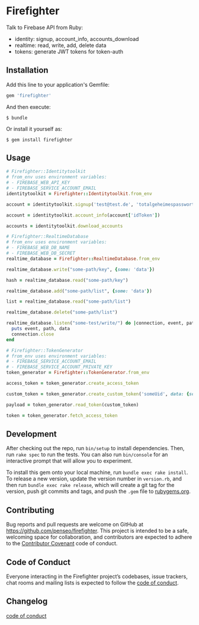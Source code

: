 # Firefighter

Talk to Firebase API from Ruby:

- identity: signup, account_info, accounts_download
- realtime: read, write, add, delete data
- tokens: generate JWT tokens for token-auth

## Installation

Add this line to your application's Gemfile:

```ruby
gem 'firefighter'
```

And then execute:

    $ bundle

Or install it yourself as:

    $ gem install firefighter

## Usage

```ruby
# Firefighter::Identitytoolkit
# from_env uses environment variables:
# - FIREBASE_WEB_API_KEY
# - FIREBASE_SERVICE_ACCOUNT_EMAIL
identitytoolkit = Firefighter::Identitytoolkit.from_env

account = identitytoolkit.signup('test@test.de', 'totalgeheimespasswort')

account = identitytoolkit.account_info(account['idToken'])

accounts = identitytoolkit.download_accounts
```

```ruby
# Firefighter::RealtimeDatabase
# from_env uses environment variables:
# - FIREBASE_WEB_DB_NAME
# - FIREBASE_WEB_DB_SECRET
realtime_database = Firefighter::RealtimeDatabase.from_env

realtime_database.write("some-path/key", {some: 'data'})

hash = realtime_database.read("some-path/key")

realtime_database.add("some-path/list", {some: 'data'})

list = realtime_database.read("some-path/list")

realtime_database.delete("some-path/list")

realtime_database.listen("some-test/write/") do |connection, event, path, data|
  puts event, path, data
  connection.close
end
```

```ruby
# Firefighter::TokenGenerator
# from_env uses environment variables:
# - FIREBASE_SERVICE_ACCOUNT_EMAIL
# - FIREBASE_SERVICE_ACCOUNT_PRIVATE_KEY
token_generator = Firefighter::TokenGenerator.from_env

access_token = token_generator.create_access_token

custom_token = token_generator.create_custom_token('someUid', data: {some: 'payload'})

payload = token_generator.read_token(custom_token)

token = token_generator.fetch_access_token
```

## Development

After checking out the repo, run `bin/setup` to install dependencies. Then, run `rake spec` to run the tests. You can also run `bin/console` for an interactive prompt that will allow you to experiment.

To install this gem onto your local machine, run `bundle exec rake install`. To release a new version, update the version number in `version.rb`, and then run `bundle exec rake release`, which will create a git tag for the version, push git commits and tags, and push the `.gem` file to [rubygems.org](https://rubygems.org).

## Contributing

Bug reports and pull requests are welcome on GitHub at https://github.com/penseo/firefighter. This project is intended to be a safe, welcoming space for collaboration, and contributors are expected to adhere to the [Contributor Covenant](http://contributor-covenant.org) code of conduct.

## Code of Conduct

Everyone interacting in the Firefighter project’s codebases, issue trackers, chat rooms and mailing lists is expected to follow the [code of conduct](https://github.com/penseo/firefighter/blob/master/CODE_OF_CONDUCT.md).

## Changelog

[code of conduct](https://github.com/penseo/firefighter/blob/master/CHANGELOG.md)
